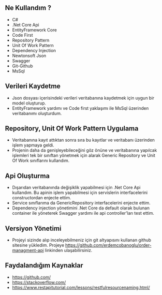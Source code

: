 ## Ne Kullandım ?

- C#
- .Net Core Api
- EntityFramework Core
- Code First
- Repository Pattern
- Unit Of Work Pattern 
- Dependency Injection
- Newtonsoft Json 
- Swagger 
- Git-Github
- MsSql

## Verileri Kaydetme

- Json dosyası içerisindeki verileri veritabanına kaydetmek için uygun bir model oluşturup.
- EntityFramework yardımı ve Code first yaklaşımı ile MsSql üzerinden veritabanımı oluşturdum.

## Repository, Unit Of Work Pattern Uygulama

- Veritabanına kayıt attıktan sonra sıra bu kayıtlar ve veritabanı üzerinden işlem yapmaya geldi. 
- Projenin daha da genişleyebileceğini göz önüne ve veritabanına yapılcak işlemleri tek bir sınıftan yönetmek için alarak Generic Repository ve Unit Of Work sınıflarını kullandım. 

## Api Oluşturma

- Dışarıdan veritabanında değişiklik yapabilmesi için .Net Core Api kullandım. Bu apinin işlem yapabilmesi için servislerin interfacelerini constructordan enjecte ettim. 
- Service sınıflarıma da GenericRepository interfacelerini enjecte ettim. 
- Dependency injection yönetimini .Net Core da default olarak bulunan container ile yöneterek Swagger yardımı ile api controller'ları test ettim.

## Versiyon Yönetimi

- Projeyi sizinde alıp inceleyebilmeniz için git altyapısını kullanan github sitesine yükledim. Projeye  https://github.com/erdemcobanoglu/order-managment-api linkinden ulaşabilirsiniz.

## Faydalandığım Kaynaklar

- https://github.com/ 
- https://stackoverflow.com/
- https://www.restapitutorial.com/lessons/restfulresourcenaming.html/